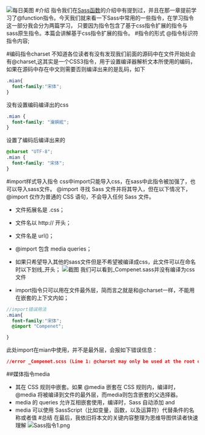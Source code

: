 ![每日美图](https://upload-images.jianshu.io/upload_images/13419832-acf0b89f14a37be4.jpg?imageMogr2/auto-orient/strip%7CimageView2/2/w/1240)
#介绍
指令我们在[Sass函数](https://www.jianshu.com/p/282fd6e6e741)的介绍中有提到过，并且在那一章提前学习了@function指令。今天我们就来看一下Sass中常用的一些指令，在学习指令这一部分我会分为两篇学习，
只要因为指令包含了基于css指令扩展的指令与sass原生指令。本篇会讲解基于css指令扩展的指令。
#指令的形式
@指令标识符 指令内容;

#编码指令charset
不知道各位读者有没有发现我们前面的源码中在文件开始处会有@charset,这其实是一个CSS3指令，用于设置编译器解析文本所使用的编码，如果在源码中存在中文则需要否则编译出来的是乱码，如下
```scss
.mian{
  font-family:"宋体";
}
```
没有设置编码编译出的css
```css
.mian {
  font-family: "瀹嬩綋";
}
```
设置了编码后编译出来的
```css
@charset "UTF-8";
.mian {
  font-family: "宋体";
}
```
#import样式导入指令
css中import只能导入css，在sass中此指令被加强了，也可以导入sass文件。
@import 寻找 Sass 文件并将其导入，但在以下情况下，@import 仅作为普通的 CSS 语句，不会导入任何 Sass 文件。
* 文件拓展名是 .css；
* 文件名以 http:// 开头；
* 文件名是 url()；
* @import 包含 media queries；

* 如果只希望导入其他的sass文件但是不希望被编译成css，此文件可以在命名时以下划线_开头；
![截图](https://upload-images.jianshu.io/upload_images/13419832-5b734c9a014d257f.png?imageMogr2/auto-orient/strip%7CimageView2/2/w/1240)
我们可以看到_Compenet.sass并没有编译为css文件

* import指令只可以用在文件最外层，简而言之就是和@charset一样，不能用在嵌套的上下文内如；
```scss
//import错误用法
.mian{
  font-family:"宋体";
  @import "Compenet";

}
```
此处import在mian中使用，并不是最外层，会报如下错误信息：
```css
//error _Compenet.scss (Line 1: @charset may only be used at the root of a document.)
```
##媒体指令media
* 其在 CSS 规则中嵌套。如果 @media 嵌套在 CSS 规则内，编译时，@media 将被编译到文件的最外层，而media则包含嵌套的父选择器。
* media 的 queries 允许互相嵌套使用，编译时，Sass 自动添加 and
* media 可以使用 SassScript（比如变量，函数，以及运算符）代替条件的名称或者值
#总结
在最后，我依旧将本文的关键内容整理为思维导图供读者快速理解
![Sass指令1.png](https://upload-images.jianshu.io/upload_images/13419832-498c72578366ad63.png?imageMogr2/auto-orient/strip%7CimageView2/2/w/1240)